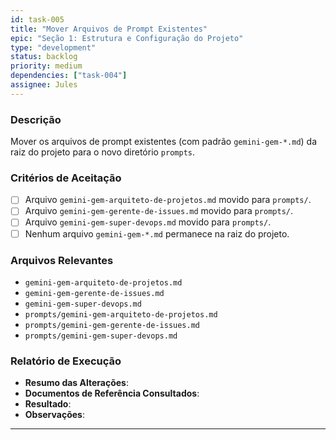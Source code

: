```yaml
---
id: task-005
title: "Mover Arquivos de Prompt Existentes"
epic: "Seção 1: Estrutura e Configuração do Projeto"
type: "development"
status: backlog
priority: medium
dependencies: ["task-004"]
assignee: Jules
---
```


### Descrição

Mover os arquivos de prompt existentes (com padrão `gemini-gem-*.md`) da raiz do projeto para o novo diretório `prompts`.

### Critérios de Aceitação

- [ ] Arquivo `gemini-gem-arquiteto-de-projetos.md` movido para `prompts/`.
- [ ] Arquivo `gemini-gem-gerente-de-issues.md` movido para `prompts/`.
- [ ] Arquivo `gemini-gem-super-devops.md` movido para `prompts/`.
- [ ] Nenhum arquivo `gemini-gem-*.md` permanece na raiz do projeto.

### Arquivos Relevantes

* `gemini-gem-arquiteto-de-projetos.md`
* `gemini-gem-gerente-de-issues.md`
* `gemini-gem-super-devops.md`
* `prompts/gemini-gem-arquiteto-de-projetos.md`
* `prompts/gemini-gem-gerente-de-issues.md`
* `prompts/gemini-gem-super-devops.md`

### Relatório de Execução

* **Resumo das Alterações**:
* **Documentos de Referência Consultados**:
* **Resultado**:
* **Observações**:
---
